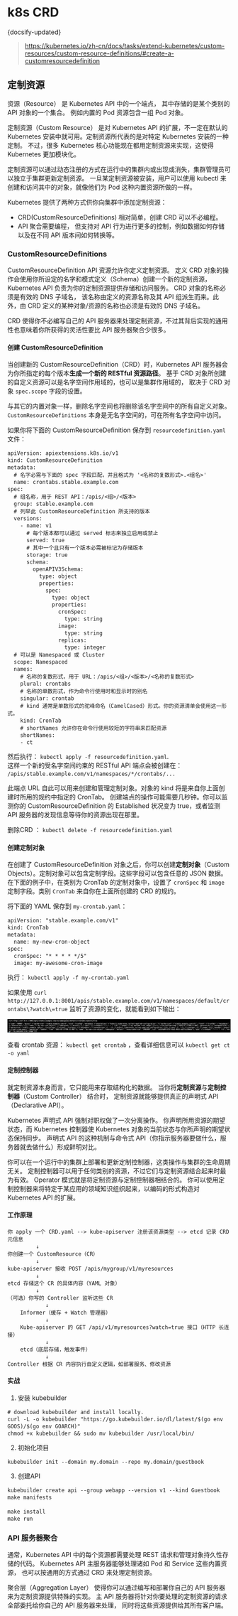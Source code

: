 # k8s CRD
{docsify-updated}

> https://kubernetes.io/zh-cn/docs/tasks/extend-kubernetes/custom-resources/custom-resource-definitions/#create-a-customresourcedefinition

## 定制资源
资源（Resource） 是 Kubernetes API 中的一个端点， 其中存储的是某个类别的 API 对象的一个集合。 例如内置的 Pod 资源包含一组 Pod 对象。

定制资源（Custom Resource） 是对 Kubernetes API 的扩展，不一定在默认的 Kubernetes 安装中就可用。定制资源所代表的是对特定 Kubernetes 安装的一种定制。 不过，很多 Kubernetes 核心功能现在都用定制资源来实现，这使得 Kubernetes 更加模块化。

定制资源可以通过动态注册的方式在运行中的集群内或出现或消失，集群管理员可以独立于集群更新定制资源。 一旦某定制资源被安装，用户可以使用 kubectl 来创建和访问其中的对象，就像他们为 Pod 这种内置资源所做的一样。

Kubernetes 提供了两种方式供你向集群中添加定制资源：
+ CRD(CustomResourceDefinitions) 相对简单，创建 CRD 可以不必编程。
+ API 聚合需要编程， 但支持对 API 行为进行更多的控制，例如数据如何存储以及在不同 API 版本间如何转换等。

### CustomResourceDefinitions
CustomResourceDefinition API 资源允许你定义定制资源。 定义 CRD 对象的操作会使用你所设定的名字和模式定义（Schema）创建一个新的定制资源， Kubernetes API 负责为你的定制资源提供存储和访问服务。 CRD 对象的名称必须是有效的 DNS 子域名， 该名称由定义的资源名称及其 API 组派生而来。此外，由 CRD 定义的某种对象/资源的名称也必须是有效的 DNS 子域名。

CRD 使得你不必编写自己的 API 服务器来处理定制资源，不过其背后实现的通用性也意味着你所获得的灵活性要比 API 服务器聚合少很多。

#### 创建 CustomResourceDefinition
当创建新的 CustomResourceDefinition（CRD）时，Kubernetes API 服务器会为你所指定的每个版本**生成一个新的 RESTful 资源路径**。 基于 CRD 对象所创建的自定义资源可以是名字空间作用域的，也可以是集群作用域的， 取决于 CRD 对象 `spec.scope` 字段的设置。

与其它的内置对象一样，删除名字空间也将删除该名字空间中的所有自定义对象。 `CustomResourceDefinitions` 本身是无名字空间的，可在所有名字空间中访问。

如果你将下面的 CustomResourceDefinition 保存到 `resourcedefinition.yaml` 文件：
```
apiVersion: apiextensions.k8s.io/v1
kind: CustomResourceDefinition
metadata:
  # 名字必需与下面的 spec 字段匹配，并且格式为 '<名称的复数形式>.<组名>'
  name: crontabs.stable.example.com
spec:
  # 组名称，用于 REST API：/apis/<组>/<版本>
  group: stable.example.com
  # 列举此 CustomResourceDefinition 所支持的版本
  versions:
    - name: v1
      # 每个版本都可以通过 served 标志来独立启用或禁止
      served: true
      # 其中一个且只有一个版本必需被标记为存储版本
      storage: true
      schema:
        openAPIV3Schema:
          type: object
          properties:
            spec:
              type: object
              properties:
                cronSpec:
                  type: string
                image:
                  type: string
                replicas:
                  type: integer
  # 可以是 Namespaced 或 Cluster
  scope: Namespaced
  names:
    # 名称的复数形式，用于 URL：/apis/<组>/<版本>/<名称的复数形式>
    plural: crontabs
    # 名称的单数形式，作为命令行使用时和显示时的别名
    singular: crontab
    # kind 通常是单数形式的驼峰命名（CamelCased）形式。你的资源清单会使用这一形式。
    kind: CronTab
    # shortNames 允许你在命令行使用较短的字符串来匹配资源
    shortNames:
    - ct
```

然后执行： `kubectl apply -f resourcedefinition.yaml`.   
这样一个新的受名字空间约束的 RESTful API 端点会被创建在： `/apis/stable.example.com/v1/namespaces/*/crontabs/...`

此端点 URL 自此可以用来创建和管理定制对象。对象的 kind 将是来自你上面创建时所用的规约中指定的 CronTab。
创建端点的操作可能需要几秒钟。你可以监测你的 CustomResourceDefinition 的 Established 状况变为 true，或者监测 API 服务器的发现信息等待你的资源出现在那里。

删除CRD ： `kubectl delete -f resourcedefinition.yaml`

#### 创建定制对象
在创建了 CustomResourceDefinition 对象之后，你可以创建**定制对象**（Custom Objects）。定制对象可以包含定制字段。这些字段可以包含任意的 JSON 数据。 在下面的例子中，在类别为 CronTab 的定制对象中，设置了 `cronSpec` 和 `image` 定制字段。类别 `CronTab` 来自你在上面所创建的 CRD 的规约。

将下面的 YAML 保存到 `my-crontab.yaml`：
```
apiVersion: "stable.example.com/v1"
kind: CronTab
metadata:
  name: my-new-cron-object
spec:
  cronSpec: "* * * * */5"
  image: my-awesome-cron-image
```

执行： `kubectl apply -f my-crontab.yaml`

如果使用 `curl http://127.0.0.1:8001/apis/stable.example.com/v1/namespaces/default/crontabs\?watch\=true` 监听了资源的变化，就能看到如下输出：
<center><img src="pics/k8s-watch.png"></center>

查看 crontab 资源： `kubectl get crontab` ，查看详细信息可以 `kubectl get ct -o yaml`

#### 定制控制器
就定制资源本身而言，它只能用来存取结构化的数据。 当你将**定制资源**与**定制控制器**（Custom Controller） 结合时， 定制资源就能够提供真正的声明式 API（Declarative API）。

Kubernetes 声明式 API 强制对职权做了一次分离操作。 你声明所用资源的期望状态，而 Kubernetes 控制器使 Kubernetes 对象的当前状态与你所声明的期望状态保持同步。 声明式 API 的这种机制与命令式 API（你指示服务器要做什么，服务器就去做什么）形成鲜明对比。

你可以在一个运行中的集群上部署和更新定制控制器，这类操作与集群的生命周期无关。 定制控制器可以用于任何类别的资源，不过它们与定制资源结合起来时最为有效。 Operator 模式就是将定制资源与定制控制器相结合的。 你可以使用定制控制器来将特定于某应用的领域知识组织起来，以编码的形式构造对 Kubernetes API 的扩展。

#### 工作原理
```
你 apply 一个 CRD.yaml --> kube-apiserver 注册该资源类型 --> etcd 记录 CRD 元信息
         ↓
你创建一个 CustomResource（CR）
         ↓
kube-apiserver 接收 POST /apis/mygroup/v1/myresources
         ↓
etcd 存储这个 CR 的具体内容（YAML 对象）
         ↓
（可选）你写的 Controller 监听这些 CR
            ↓
    Informer（缓存 + Watch 管理器）
            ↓
    Kube-apiserver 的 GET /api/v1/myresources?watch=true 接口（HTTP 长连接）
            ↓
    etcd（底层存储，触发事件）
            ↓
Controller 根据 CR 内容执行自定义逻辑，如部署服务、修改资源
```

#### 实战
1. 安装 kubebuilder  
```
# download kubebuilder and install locally.
curl -L -o kubebuilder "https://go.kubebuilder.io/dl/latest/$(go env GOOS)/$(go env GOARCH)"
chmod +x kubebuilder && sudo mv kubebuilder /usr/local/bin/
```

2. 初始化项目
```
kubebuilder init --domain my.domain --repo my.domain/guestbook
```

3. 创建API
```
kubebuilder create api --group webapp --version v1 --kind Guestbook
make manifests

make install
make run
```


### API 服务器聚合 
通常，Kubernetes API 中的每个资源都需要处理 REST 请求和管理对象持久性存储的代码。 Kubernetes API 主服务器能够处理诸如 Pod 和 Service 这些内置资源， 也可以按通用的方式通过 CRD 来处理定制资源。

聚合层（Aggregation Layer） 使得你可以通过编写和部署你自己的 API 服务器来为定制资源提供特殊的实现。 主 API 服务器将针对你要处理的定制资源的请求全部委托给你自己的 API 服务器来处理， 同时将这些资源提供给其所有客户端。